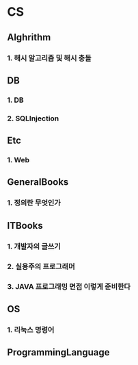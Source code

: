 # CS  
  
## Alghrithm  
### 1. 해시 알고리즘 및 해시 충돌  
  
  
## DB  
### 1. DB  
### 2. SQLInjection  
  
  
## Etc  
### 1. Web  
  
  
## GeneralBooks  
### 1. 정의란 무엇인가  
  
  
## ITBooks  
### 1. 개발자의 글쓰기  
### 2. 실용주의 프로그래머  
### 3. JAVA 프로그래밍 면접 이렇게 준비한다  
  
  
## OS  
### 1. 리눅스 명령어  
  
  
## ProgrammingLanguage  
  
  